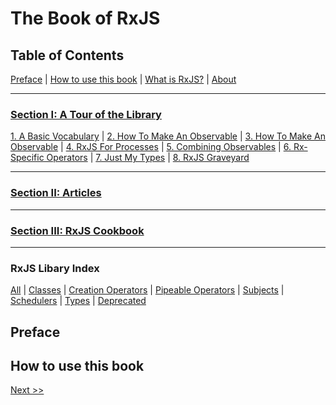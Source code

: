 # The Book of RxJS

## Table of Contents

[Preface](/README.md#preface) | [How to use this book](/README.md#how-to-use-this-book) | [What is RxJS?](/00-what-is-rxjs.md) | [About](/00-about.md)

___

### [Section I: A Tour of the Library](/section-1/00-home.md)

[1. A Basic Vocabulary](/section-1/01-a-basic-vocabulary.md) | [2. How To Make An Observable](/section-1/02-how-to-make-an-observable.md) | [3. How To Make An Observable](/section-1/03-array-like-operators.md) | [4. RxJS For Processes](/section-1/04-rxjs-for-processes.md) | [5. Combining Observables](/section-1/05-combining-observables.md) | [6. Rx-Specific Operators](/section-1/06-rx-specific-operators.md) | [7. Just My Types](/section-1/07-just-my-types.md) | [8. RxJS Graveyard](/section-1/08-rxjs-graveyard.md)

___

### [Section II: Articles](/section-2/00-home.md)

---

### [Section III: RxJS Cookbook](/section-3/00-home.md)

___

### RxJS Libary Index

[All](/index/all.md) | [Classes](/index/classes.md) | [Creation Operators](/index/creation-operators.md) | [Pipeable Operators](/index/pipable-operators.md) | [Subjects](/index/subjects.md) | [Schedulers](/index/schedulers.md) | [Types](/index/types.md) | [Deprecated
](/index/deprecated.md)

## Preface

## How to use this book

[Next >>](./00-what-is-rxjs.md)